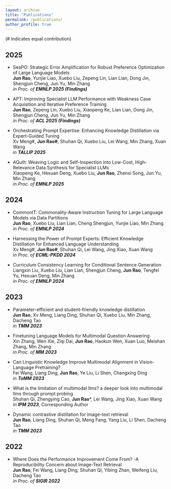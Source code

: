 ```yaml
---
layout: archive
title: "Publications"
permalink: /publications/
author_profile: true
---
```


(# indicates equal contribution)

## 2025
*  SeaPO: Strategic Error Amplification for Robust Preference Optimization of Large Language Models<br>
  **Jun Rao**, Yunjie Liao, Xuebo Liu, Zepeng Lin, Lian Lian, Dong Jin, Shengjun Cheng, Jun Yu, Min Zhang<br>
  *in Proc. of **EMNLP 2025 (Findings)***   

* APT: Improving Specialist LLM Performance with Weakness Case Acquisition and Iterative Preference Training       
  **Jun Rao**, Zepeng Lin, Xuebo Liu, Xiaopeng Ke, Lian Lian, Dong Jin, Shengjun Cheng, Jun Yu, Min Zhang<br> 
  *in Proc. of **ACL 2025 (Findings)***
  
* Orchestrating Prompt Expertise: Enhancing Knowledge Distillation via Expert-Guided Tuning<br>
  Xv Meng#, **Jun Rao#**, Shuhan Qi, Xuebo Liu, Lei Wang, Min Zhang, Xuan Wang<br>
  *in **TALLIP 2025***   
*  AQuilt: Weaving Logic and Self-Inspection into Low-Cost, High-Relevance Data Synthesis for Specialist LLMs<br>
  Xiaopeng Ke, Hexuan Deng, Xuebo Liu, **Jun Rao**, Zhenxi Song, Jun Yu, Min Zhang<br>
  *in Proc. of **EMNLP 2025***   

## 2024


* CommonIT: Commonality-Aware Instruction Tuning for Large Language Models via Data Partitions<br>
  **Jun Rao**, Xuebo Liu, Lian Lian, Cheng Shengjun, Yunjie Liao, Min Zhang <br>
  *in Proc. of **EMNLP 2024***
    
* Harnessing the Power of Prompt Experts: Efficient Knowledge Distillation for Enhanced Language Understanding  
  Xv Meng#, **Jun Rao#**, Shuhan Qi, Lei Wang, Jing Xiao, Xuan Wang <br>
  *in Proc. of **ECML-PKDD 2024***
  
* Curriculum Consistency Learning for Conditional Sentence Generation<br>
  Liangxin Liu, Xuebo Liu, Lian Lian, Shengjun Cheng, **Jun Rao**, Tengfei Yu, Hexuan Deng, Min Zhang <br>
  *in Proc. of **EMNLP 2024***

## 2023

* Parameter-efficient and student-friendly knowledge distillation<br>
  **Jun Rao**, Xv Meng, Liang Ding, Shuhan Qi, Xuebo Liu, Min Zhang, Dacheng Tao <br>
  *in **TMM 2023***

* Finetuning Language Models for Multimodal Question Answering<br>
  Xin Zhang, Wen Xie, Ziqi Dai, **Jun Rao**, Haokun Wen, Xuan Luo, Meishan Zhang, Min Zhang <br>
  *in Proc. of **MM 2023***

* Can Linguistic Knowledge Improve Multimodal Alignment in Vision-Language Pretraining?<br>
  Fei Wang, Liang Ding, **Jun Rao**, Ye Liu, Li Shen, Changxing Ding <br>
  *in **ToMM 2023***
  
* What is the limitation of multimodal llms? a deeper look into multimodal llms through prompt probing <br>
  Shuhan Qi, Zhengying Cao, **Jun Rao***, Lei Wang, Jing Xiao, Xuan Wang <br>
  *in **IPM 2023***, Corresponding Author  

* Dynamic contrastive distillation for image-text retrieval<br>
  **Jun Rao**, Liang Ding, Shuhan Qi, Meng Fang, Yang Liu, Li Shen, Dacheng Tao <br>
  *in **TMM 2023***  


## 2022

* Where Does the Performance Improvement Come From? -A Reproducibility Concern about Image-Text Retrieval  
  **Jun Rao**, Fei Wang, Liang Ding, Shuhan Qi, Yibing Zhan, Weifeng Liu, Dacheng Tao  <br>
  *in Proc. of **SIGIR 2022***  
  
  
